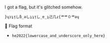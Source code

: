 I got a flag, but it's glitched somehow.

`}ɥɔʇᴉしƃ_ǝしʇʇᴉし_ɐ_ʇ己几ɾ{ᄅᄅ０ᄅǝɥ`
 
🚩 Flag format
- `he2022{lowercase_and_underscore_only_here}`